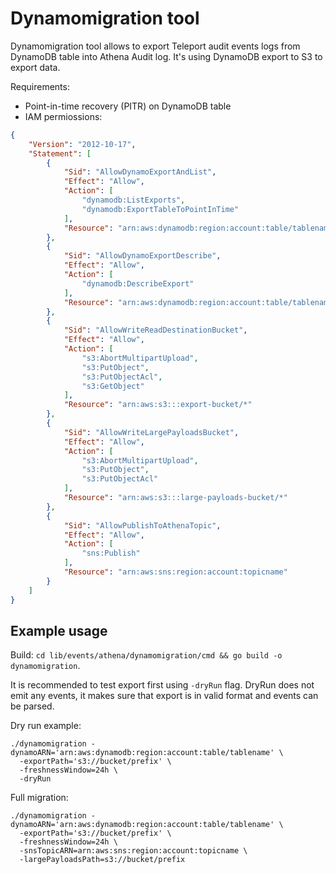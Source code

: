 # Dynamomigration tool

Dynamomigration tool allows to export Teleport audit events logs from DynamoDB
table into Athena Audit log.
It's using DynamoDB export to S3 to export data.

Requirements:

* Point-in-time recovery (PITR) on DynamoDB table
* IAM permiossions:

```json
{
    "Version": "2012-10-17",
    "Statement": [
        {
            "Sid": "AllowDynamoExportAndList",
            "Effect": "Allow",
            "Action": [
                "dynamodb:ListExports",
                "dynamodb:ExportTableToPointInTime"
            ],
            "Resource": "arn:aws:dynamodb:region:account:table/tablename"
        },
        {
            "Sid": "AllowDynamoExportDescribe",
            "Effect": "Allow",
            "Action": [
                "dynamodb:DescribeExport"
            ],
            "Resource": "arn:aws:dynamodb:region:account:table/tablename/*"
        },
        {
            "Sid": "AllowWriteReadDestinationBucket",
            "Effect": "Allow",
            "Action": [
                "s3:AbortMultipartUpload",
                "s3:PutObject",
                "s3:PutObjectAcl",
                "s3:GetObject"
            ],
            "Resource": "arn:aws:s3:::export-bucket/*"
        },
        {
            "Sid": "AllowWriteLargePayloadsBucket",
            "Effect": "Allow",
            "Action": [
                "s3:AbortMultipartUpload",
                "s3:PutObject",
                "s3:PutObjectAcl"
            ],
            "Resource": "arn:aws:s3:::large-payloads-bucket/*"
        },
        {
            "Sid": "AllowPublishToAthenaTopic",
            "Effect": "Allow",
            "Action": [
                "sns:Publish"
            ],
            "Resource": "arn:aws:sns:region:account:topicname"
        }
    ]
}
```

## Example usage

Build: `cd lib/events/athena/dynamomigration/cmd && go build -o dynamomigration`.

It is recommended to test export first using `-dryRun` flag. DryRun does not emit any events,
it makes sure that export is in valid format and events can be parsed.

Dry run example:

```shell
./dynamomigration -dynamoARN='arn:aws:dynamodb:region:account:table/tablename' \
  -exportPath='s3://bucket/prefix' \
  -freshnessWindow=24h \
  -dryRun
```

Full migration:

```shell
./dynamomigration -dynamoARN='arn:aws:dynamodb:region:account:table/tablename' \
  -exportPath='s3://bucket/prefix' \
  -freshnessWindow=24h \
  -snsTopicARN=arn:aws:sns:region:account:topicname \
  -largePayloadsPath=s3://bucket/prefix
```
